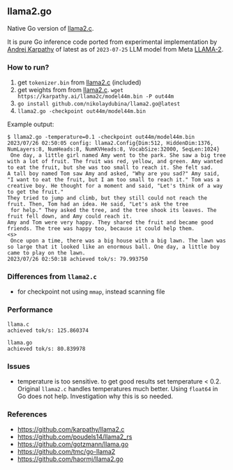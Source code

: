 ## llama2.go

Native Go version of [llama2.c](https://github.com/karpathy/llama2.c).

It is pure Go inference code ported from experimental implementation by [Andrej Karpathy](https://en.wikipedia.org/wiki/Andrej_Karpathy) of latest as of `2023-07-25` LLM model from Meta [LLAMA-2](https://ai.meta.com/llama/).  

### How to run?

1. get `tokenizer.bin` from [llama2.c](https://github.com/karpathy/llama2.c) (included)
2. get weights from from [llama2.c](https://github.com/karpathy/llama2.c). `wget https://karpathy.ai/llama2c/model44m.bin -P out44m`
3. `go install github.com/nikolaydubina/llama2.go@latest`
4. `llama2.go -checkpoint out44m/model44m.bin`

Example output:

```
$ llama2.go -temperature=0.1 -checkpoint out44m/model44m.bin
2023/07/26 02:50:05 config: llama2.Config{Dim:512, HiddenDim:1376, NumLayers:8, NumHeads:8, NumKVHeads:8, VocabSize:32000, SeqLen:1024}
 One day, a little girl named Amy went to the park. She saw a big tree with a lot of fruit. The fruit was red, yellow, and green. Amy wanted to eat the fruit, but she was too small to reach it. She felt sad.
A tall boy named Tom saw Amy and asked, "Why are you sad?" Amy said, "I want to eat the fruit, but I am too small to reach it." Tom was a creative boy. He thought for a moment and said, "Let's think of a way to get the fruit."
They tried to jump and climb, but they still could not reach the fruit. Then, Tom had an idea. He said, "Let's ask the tree
 for help." They asked the tree, and the tree shook its leaves. The fruit fell down, and Amy could reach it.
Amy and Tom were very happy. They shared the fruit and became good friends. The tree was happy too, because it could help them.
<s>
 Once upon a time, there was a big house with a big lawn. The lawn was so large that it looked like an enormous ball. One day, a little boy came to play on the lawn.
2023/07/26 02:50:18 achieved tok/s: 79.993750
````

### Differences from `llama2.c`

* for checkpoint not using `mmap`, instead scanning file

### Performance

```
llama.c
achieved tok/s: 125.860374

llama.go
achieved tok/s: 80.839978
```

### Issues

* temperature is too sensitive. to get good results set temperature < 0.2. Original `llama2.c` handles temperatures much better. Using `float64` in Go does not help. Investigation why this is so needed.

### References

* https://github.com/karpathy/llama2.c
* https://github.com/poudels14/llama2_rs
* https://github.com/gotzmann/llama.go
* https://github.com/tmc/go-llama2
* https://github.com/haormj/llama2.go
